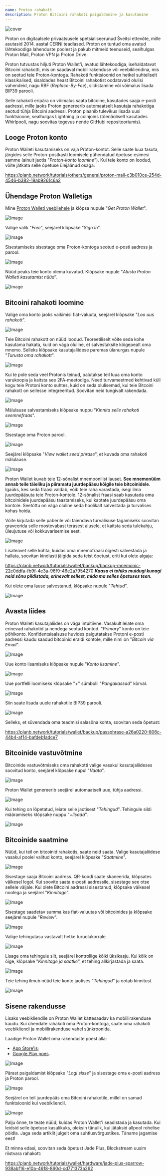 ```yaml
---
name: Proton rahakott
description: Proton Bitcoini rahakoti paigaldamine ja kasutamine
---
```

![cover](assets/cover.webp)

Proton on digitaalsele privaatsusele spetsialiseerunud Šveitsi ettevõte, mille asutasid 2014. aastal CERNi teadlased. Proton on tuntud oma avatud lähtekoodiga lahenduste poolest ja pakub mitmeid teenuseid, sealhulgas Proton Mail, Proton VPN ja Proton Drive.

Proton tutvustas hiljuti Proton Wallet'i, avatud lähtekoodiga, isehaldatavat Bitcoini rahakotti, mis on saadaval mobiilirakenduse või veebikliendina, mis on seotud teie Proton-kontoga. Rahakoti funktsioonid on hetkel suhteliselt klassikalised, sisaldades heast Bitcoini rahakotist oodatavaid olulisi vahendeid, nagu RBF (*Replace-By-Fee*), sildistamine või võimalus lisada BIP39 parooli.

Selle rahakoti eripära on võimalus saata bitcoine, kasutades saaja e-posti aadressi, mille jaoks Proton genereerib automaatselt kasutaja rahakotiga seotud tühja Bitcoini aadressi. Proton plaanib tulevikus lisada uusi funktsioone, sealhulgas Lightning ja coinjoins (tõenäoliselt kasutades Whirlpooli, nagu soovitas tegevus nende GitHubi repositooriumis).

## Looge Proton konto

Proton Walleti kasutamiseks on vaja Proton-kontot. Selle saate luua tasuta, järgides selle Proton-postkasti loomisele pühendatud õpetuse esimesi samme (ainult jaotis "*Proton-konto loomine*"). Kui teie konto on loodud, võite jätkata selle õpetuse ülejäänud osaga.

https://planb.network/tutorials/others/general/proton-mail-c3b010ce-254d-4546-b382-19ab9261c6a2
## Ühendage Proton Walletiga

Mine [Proton Walleti veebilehele](https://proton.me/wallet) ja klõpsa nupule "*Get Proton Wallet*".

![Image](assets/fr/01.webp)

Valige valik "*Free*", seejärel klõpsake "*Sign In*".

![Image](assets/fr/02.webp)

Sisestamiseks sisestage oma Proton-kontoga seotud e-posti aadress ja parool.

![Image](assets/fr/03.webp)

Nüüd peaks teie konto olema kuvatud. Klõpsake nupule "*Alusta Proton Walleti kasutamist nüüd*".

![Image](assets/fr/04.webp)

## Bitcoini rahakoti loomine

Valige oma konto jaoks vaikimisi fiat-valuuta, seejärel klõpsake "*Loo uus rahakott*".

![Image](assets/fr/05.webp)

Teie Bitcoini rahakott on nüüd loodud. Teoreetiliselt võite seda kohe kasutama hakata, kuid on väga oluline, et salvestaksite kõigepealt oma mnemo. Selleks klõpsake kasutajaliidese paremas ülanurgas nupule "*Turusta oma rahakott*".

![Image](assets/fr/06.webp)

Kui te pole seda veel Protonis teinud, palutakse teil luua oma konto varukoopia ja kaitsta see 2FA-meetodiga. Need turvameetmed kehtivad küll kogu teie Protoni konto suhtes, kuid on seda olulisemad, kui teie Bitcoini rahakott on sellesse integreeritud. Soovitan neid tungivalt rakendada.

![Image](assets/fr/07.webp)

Mälulause salvestamiseks klõpsake nuppu "*Kinnita selle rahakoti seemnefraas*".

![Image](assets/fr/08.webp)

Sisestage oma Proton parool.

![Image](assets/fr/09.webp)

Seejärel klõpsake "*View wallet seed phrase*", et kuvada oma rahakoti mälulause.

![Image](assets/fr/10.webp)

Proton Wallet kuvab teie 12-sõnalist mnemoonilist lauset. **See mnemonüüm annab teile täieliku ja piiramatu juurdepääsu kõigile teie bitcoinidele**. Igaüks, kes seda fraasi valdab, võib teie raha varastada, isegi ilma juurdepääsuta teie Proton-kontole. 12-sõnalist fraasi saab kasutada oma bitcoinidele juurdepääsu taastamiseks, kui kaotate juurdepääsu oma kontole. Seetõttu on väga oluline seda hoolikalt salvestada ja turvalises kohas hoida.

Võite kirjutada selle paberile või täiendava turvalisuse tagamiseks soovitan graveerida selle roostevabast terasest alusele, et kaitsta seda tulekahju, üleujutuse või kokkuvarisemise eest.

![Image](assets/fr/11.webp)

Lisateavet selle kohta, kuidas oma mnemofraasi õigesti salvestada ja hallata, soovitan kindlasti jälgida seda teist õpetust, eriti kui olete algaja:

https://planb.network/tutorials/wallet/backup/backup-mnemonic-22c0ddfa-fb9f-4e3a-96f9-46e2a7954270
_**Kaasa ei tohiks muidugi kunagi neid sõnu pildistada, erinevalt sellest, mida ma selles õpetuses teen.**_

Kui olete oma lause salvestanud, klõpsake nupule "*Tehtud*".

![Image](assets/fr/12.webp)

## Avasta liides

Proton Walleti kasutajaliides on väga intuitiivne. Vasakult leiate oma erinevad rahakotid ja nendega seotud kontod. "*Primary*" konto on teie põhikonto. Konfidentsiaalsuse huvides paigutatakse Protoni e-posti aadressi kaudu saadud bitcoinid eraldi kontole, mille nimi on "*Bitcoin via Email*".

![Image](assets/fr/13.webp)

Uue konto lisamiseks klõpsake nupule "*Konto lisamine*".

![Image](assets/fr/14.webp)

Uue portfelli loomiseks klõpsake "*+*" sümbolil "*Pangakassad*" kõrval.

![Image](assets/fr/15.webp)

Siin saate lisada uuele rahakotile BIP39 parooli.

![Image](assets/fr/16.webp)

Selleks, et süvendada oma teadmisi salasõna kohta, soovitan seda õpetust:

https://planb.network/tutorials/wallet/backup/passphrase-a26a0220-806c-44b4-af14-bafdeb1adce7
## Bitcoinide vastuvõtmine

Bitcoinide vastuvõtmiseks oma rahakotti valige vasakul kasutajaliideses soovitud konto, seejärel klõpsake nupul "*Vaata*".

![Image](assets/fr/17.webp)

Proton Wallet genereerib seejärel automaatselt uue, tühja aadressi.

![Image](assets/fr/18.webp)

Kui tehing on lõpetatud, leiate selle jaotisest "*Tehingud*". Tehingule sildi määramiseks klõpsake nuppu "*+lisada*".

![Image](assets/fr/19.webp)

## Bitcoinide saatmine

Nüüd, kui teil on bitcoinid rahakotis, saate neid saata. Valige kasutajaliidese vasakul poolel valitud konto, seejärel klõpsake "*Saatmine*".

![Image](assets/fr/20.webp)

Sisestage saaja Bitcoini aadress. QR-koodi saate skaneerida, klõpsates väikesel logol. Kui soovite saata e-posti aadressile, sisestage see otse sellele väljale. Kui olete Bitcoini aadressi sisestanud, klõpsake väikesel noolega ja seejärel "*Kinnitage*".

![Image](assets/fr/21.webp)

Sisestage saadetav summa kas fiat-valuutas või bitcoinides ja klõpsake seejärel nupule "*Review*".

![Image](assets/fr/22.webp)

Valige tehingutasu vastavalt hetke turuolukorrale.

![Image](assets/fr/23.webp)

Lisage oma tehingule silt, seejärel kontrollige kõiki üksikasju. Kui kõik on õige, klõpsake "*Kinnitage ja saatke*", et tehing allkirjastada ja saata.

![Image](assets/fr/24.webp)

Teie tehing ilmub nüüd teie konto jaotises "*Tehingud*" ja ootab kinnitust.

![Image](assets/fr/25.webp)

## Sisene rakendusse

Lisaks veebikliendile on Proton Wallet kättesaadav ka mobiilirakenduse kaudu. Kui ühendate rahakoti oma Proton-kontoga, saate oma rahakoti veebikliendi ja mobiilirakenduse vahel sünkroonida.

Laadige Proton Wallet oma rakenduste poest alla:


- [App Store'is](https://apps.apple.com/us/app/proton-wallet-secure-btc/id6479609548);
- [Google Play poes](https://play.google.com/store/apps/details?id=me.proton.wallet.android).

![Image](assets/fr/26.webp)

Pärast paigaldamist klõpsake "*Logi sisse*" ja sisestage oma e-posti aadress ja Proton parool.

![Image](assets/fr/27.webp)

Seejärel on teil juurdepääs oma Bitcoini rahakotile, millel on samad funktsioonid kui veebikliendil.

![Image](assets/fr/28.webp)

Palju õnne, te teate nüüd, kuidas Proton Wallet'i seadistada ja kasutada. Kui leidsid selle õpetuse kasulikuks, oleksin tänulik, kui jätaksid allpool rohelise pöidla. Jaga seda artiklit julgelt oma suhtlusvõrgustikes. Täname jagamise eest!

Et minna edasi, soovitan seda õpetust Jade Plus, Blockstream uusim riistvara rahakott:

https://planb.network/tutorials/wallet/hardware/jade-plus-sparrow-938abf16-e10a-4618-860d-cd771373a262